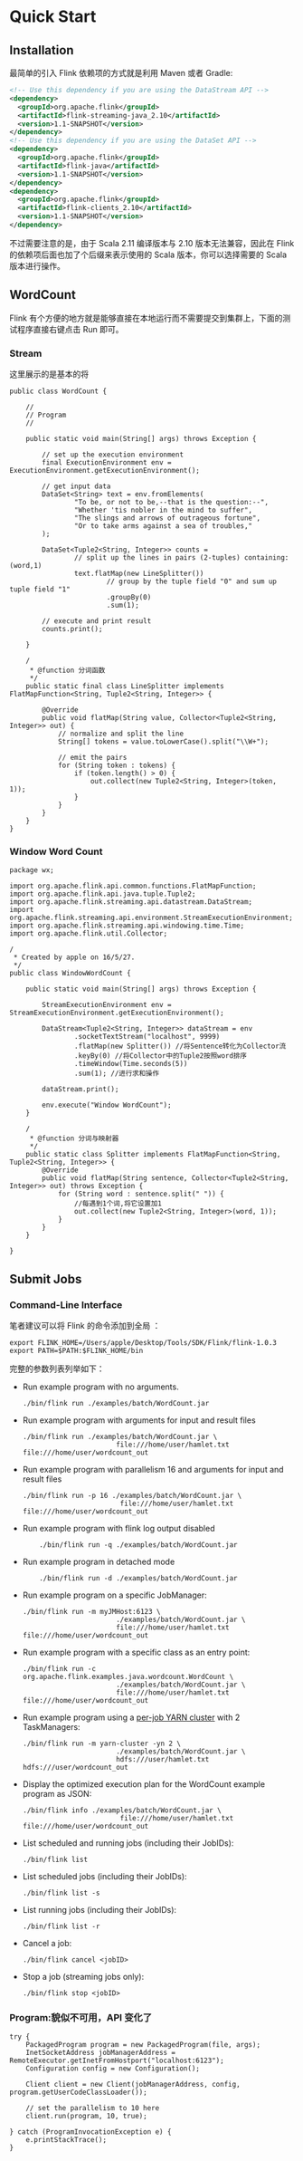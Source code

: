 # Quick Start

## Installation

最简单的引入 Flink 依赖项的方式就是利用 Maven 或者 Gradle:

```xml
<!-- Use this dependency if you are using the DataStream API -->
<dependency>
  <groupId>org.apache.flink</groupId>
  <artifactId>flink-streaming-java_2.10</artifactId>
  <version>1.1-SNAPSHOT</version>
</dependency>
<!-- Use this dependency if you are using the DataSet API -->
<dependency>
  <groupId>org.apache.flink</groupId>
  <artifactId>flink-java</artifactId>
  <version>1.1-SNAPSHOT</version>
</dependency>
<dependency>
  <groupId>org.apache.flink</groupId>
  <artifactId>flink-clients_2.10</artifactId>
  <version>1.1-SNAPSHOT</version>
</dependency>
```

不过需要注意的是，由于 Scala 2.11 编译版本与 2.10 版本无法兼容，因此在 Flink 的依赖项后面也加了个后缀来表示使用的 Scala 版本，你可以选择需要的 Scala 版本进行操作。

## WordCount

Flink 有个方便的地方就是能够直接在本地运行而不需要提交到集群上，下面的测试程序直接右键点击 Run 即可。

### Stream

这里展示的是基本的将

```
public class WordCount {

    //
    // Program
    //

    public static void main(String[] args) throws Exception {

        // set up the execution environment
        final ExecutionEnvironment env = ExecutionEnvironment.getExecutionEnvironment();

        // get input data
        DataSet<String> text = env.fromElements(
                "To be, or not to be,--that is the question:--",
                "Whether 'tis nobler in the mind to suffer",
                "The slings and arrows of outrageous fortune",
                "Or to take arms against a sea of troubles,"
        );

        DataSet<Tuple2<String, Integer>> counts =
                // split up the lines in pairs (2-tuples) containing: (word,1)
                text.flatMap(new LineSplitter())
                        // group by the tuple field "0" and sum up tuple field "1"
                        .groupBy(0)
                        .sum(1);

        // execute and print result
        counts.print();

    }

    /
     * @function 分词函数
     */
    public static final class LineSplitter implements FlatMapFunction<String, Tuple2<String, Integer>> {

        @Override
        public void flatMap(String value, Collector<Tuple2<String, Integer>> out) {
            // normalize and split the line
            String[] tokens = value.toLowerCase().split("\\W+");

            // emit the pairs
            for (String token : tokens) {
                if (token.length() > 0) {
                    out.collect(new Tuple2<String, Integer>(token, 1));
                }
            }
        }
    }
}
```

### Window Word Count

```
package wx;

import org.apache.flink.api.common.functions.FlatMapFunction;
import org.apache.flink.api.java.tuple.Tuple2;
import org.apache.flink.streaming.api.datastream.DataStream;
import org.apache.flink.streaming.api.environment.StreamExecutionEnvironment;
import org.apache.flink.streaming.api.windowing.time.Time;
import org.apache.flink.util.Collector;

/
 * Created by apple on 16/5/27.
 */
public class WindowWordCount {

    public static void main(String[] args) throws Exception {

        StreamExecutionEnvironment env = StreamExecutionEnvironment.getExecutionEnvironment();

        DataStream<Tuple2<String, Integer>> dataStream = env
                .socketTextStream("localhost", 9999)
                .flatMap(new Splitter()) //将Sentence转化为Collector流
                .keyBy(0) //将Collector中的Tuple2按照word排序
                .timeWindow(Time.seconds(5))
                .sum(1); //进行求和操作

        dataStream.print();

        env.execute("Window WordCount");
    }

    /
     * @function 分词与映射器
     */
    public static class Splitter implements FlatMapFunction<String, Tuple2<String, Integer>> {
        @Override
        public void flatMap(String sentence, Collector<Tuple2<String, Integer>> out) throws Exception {
            for (String word : sentence.split(" ")) {
                //每遇到1个词,将它设置加1
                out.collect(new Tuple2<String, Integer>(word, 1));
            }
        }
    }

}
```

## Submit Jobs

### Command-Line Interface

笔者建议可以将 Flink 的命令添加到全局 ：

```
export FLINK_HOME=/Users/apple/Desktop/Tools/SDK/Flink/flink-1.0.3
export PATH=$PATH:$FLINK_HOME/bin
```

完整的参数列表列举如下：

- Run example program with no arguments.
  ```
  ./bin/flink run ./examples/batch/WordCount.jar
  ```
- Run example program with arguments for input and result files
  ```
  ./bin/flink run ./examples/batch/WordCount.jar \
                         file:///home/user/hamlet.txt file:///home/user/wordcount_out
  ```
- Run example program with parallelism 16 and arguments for input and result files

  ```
  ./bin/flink run -p 16 ./examples/batch/WordCount.jar \
                          file:///home/user/hamlet.txt file:///home/user/wordcount_out
  ```

- Run example program with flink log output disabled
  ```
      ./bin/flink run -q ./examples/batch/WordCount.jar
  ```
- Run example program in detached mode
  ```
      ./bin/flink run -d ./examples/batch/WordCount.jar
  ```
- Run example program on a specific JobManager:
  ```
  ./bin/flink run -m myJMHost:6123 \
                         ./examples/batch/WordCount.jar \
                         file:///home/user/hamlet.txt file:///home/user/wordcount_out
  ```
- Run example program with a specific class as an entry point:
  ```
  ./bin/flink run -c org.apache.flink.examples.java.wordcount.WordCount \
                         ./examples/batch/WordCount.jar \
                         file:///home/user/hamlet.txt file:///home/user/wordcount_out
  ```
- Run example program using a [per-job YARN cluster](https://ci.apache.org/projects/flink/flink-docs-master/setup/yarn_setup.html#run-a-single-flink-job-on-hadoop-yarn) with 2 TaskManagers:
  ```
  ./bin/flink run -m yarn-cluster -yn 2 \
                         ./examples/batch/WordCount.jar \
                         hdfs:///user/hamlet.txt hdfs:///user/wordcount_out
  ```
- Display the optimized execution plan for the WordCount example program as JSON:
  ```
  ./bin/flink info ./examples/batch/WordCount.jar \
                          file:///home/user/hamlet.txt file:///home/user/wordcount_out
  ```
- List scheduled and running jobs (including their JobIDs):
  ```
  ./bin/flink list
  ```
- List scheduled jobs (including their JobIDs):
  ```
  ./bin/flink list -s
  ```
- List running jobs (including their JobIDs):

  ```
  ./bin/flink list -r
  ```

- Cancel a job:
  ```
  ./bin/flink cancel <jobID>
  ```
- Stop a job (streaming jobs only):
  ```
  ./bin/flink stop <jobID>
  ```

### Program:貌似不可用，API 变化了

```
try {
    PackagedProgram program = new PackagedProgram(file, args);
    InetSocketAddress jobManagerAddress = RemoteExecutor.getInetFromHostport("localhost:6123");
    Configuration config = new Configuration();

    Client client = new Client(jobManagerAddress, config, program.getUserCodeClassLoader());

    // set the parallelism to 10 here
    client.run(program, 10, true);

} catch (ProgramInvocationException e) {
    e.printStackTrace();
}
```

